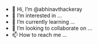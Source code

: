 - 👋 Hi, I’m @abhinavthackeray
- 👀 I’m interested in ...
- 🌱 I’m currently learning ...
- 💞️ I’m looking to collaborate on ...
- 📫 How to reach me ...

<!---
abhinavthackeray/abhinavthackeray is a ✨ special ✨ repository because its `README.md` (this file) appears on your GitHub profile.
You can click the Preview link to take a look at your changes.
--->
